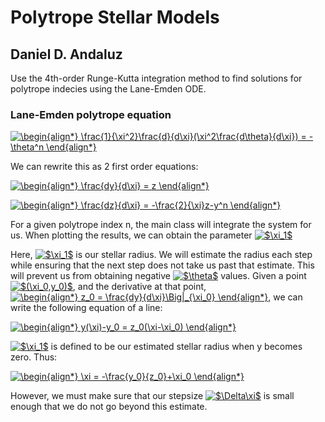 # Polytrope Stellar Models
## Daniel D. Andaluz

Use the 4th-order Runge-Kutta integration method to find solutions for polytrope indecies using the Lane-Emden ODE.

### Lane-Emden polytrope equation

<a href="https://www.codecogs.com/eqnedit.php?latex=\inline&space;\begin{align*}&space;\frac{1}{\xi^2}\frac{d}{d\xi}(\xi^2\frac{d\theta}{d\xi})&space;=&space;-\theta^n&space;\end{align*}" target="_blank"><img src="https://latex.codecogs.com/svg.latex?\inline&space;\begin{align*}&space;\frac{1}{\xi^2}\frac{d}{d\xi}(\xi^2\frac{d\theta}{d\xi})&space;=&space;-\theta^n&space;\end{align*}" title="\begin{align*} \frac{1}{\xi^2}\frac{d}{d\xi}(\xi^2\frac{d\theta}{d\xi}) = -\theta^n \end{align*}" /></a>

We can rewrite this as 2 first order equations:

<a href="https://www.codecogs.com/eqnedit.php?latex=\inline&space;\begin{align*}&space;\frac{dy}{d\xi}&space;=&space;z&space;\end{align*}" target="_blank"><img src="https://latex.codecogs.com/svg.latex?\inline&space;\begin{align*}&space;\frac{dy}{d\xi}&space;=&space;z&space;\end{align*}" title="\begin{align*} \frac{dy}{d\xi} = z \end{align*}" /></a>

<a href="https://www.codecogs.com/eqnedit.php?latex=\inline&space;\begin{align*}&space;\frac{dz}{d\xi}&space;=&space;-\frac{2}{\xi}z-y^n&space;\end{align*}" target="_blank"><img src="https://latex.codecogs.com/svg.latex?\inline&space;\begin{align*}&space;\frac{dz}{d\xi}&space;=&space;-\frac{2}{\xi}z-y^n&space;\end{align*}" title="\begin{align*} \frac{dz}{d\xi} = -\frac{2}{\xi}z-y^n \end{align*}" /></a>

For a given polytrope index n, the main class will integrate the system for us. When plotting the results, we can obtain the parameter <a href="https://www.codecogs.com/eqnedit.php?latex=\inline&space;$\xi_1$" target="_blank"><img src="https://latex.codecogs.com/svg.latex?\inline&space;$\xi_1$" title="$\xi_1$" /></a>

Here, <a href="https://www.codecogs.com/eqnedit.php?latex=\inline&space;$\xi_1$" target="_blank"><img src="https://latex.codecogs.com/svg.latex?\inline&space;$\xi_1$" title="$\xi_1$" /></a> is our stellar radius. We will estimate the radius each step while ensuring that the next step does not take us past that estimate. This will prevent us from obtaining negative <a href="https://www.codecogs.com/eqnedit.php?latex=\inline&space;$\theta$" target="_blank"><img src="https://latex.codecogs.com/svg.latex?\inline&space;$\theta$" title="$\theta$" /></a> values. Given a point <a href="https://www.codecogs.com/eqnedit.php?latex=\inline&space;$(\xi_0,y_0)$" target="_blank"><img src="https://latex.codecogs.com/svg.latex?\inline&space;$(\xi_0,y_0)$" title="$(\xi_0,y_0)$" /></a>, and the derivative at that point, <a href="https://www.codecogs.com/eqnedit.php?latex=\inline&space;\begin{align*}&space;z_0&space;=&space;\frac{dy}{d\xi}\Big|_{\xi_0}&space;\end{align*}" target="_blank"><img src="https://latex.codecogs.com/svg.latex?\inline&space;\begin{align*}&space;z_0&space;=&space;\frac{dy}{d\xi}\Big|_{\xi_0}&space;\end{align*}" title="\begin{align*} z_0 = \frac{dy}{d\xi}\Big|_{\xi_0} \end{align*}" /></a>, we can write the following equation of a line:

<a href="https://www.codecogs.com/eqnedit.php?latex=\inline&space;\begin{align*}&space;y(\xi)-y_0&space;=&space;z_0(\xi-\xi_0)&space;\end{align*}" target="_blank"><img src="https://latex.codecogs.com/svg.latex?\inline&space;\begin{align*}&space;y(\xi)-y_0&space;=&space;z_0(\xi-\xi_0)&space;\end{align*}" title="\begin{align*} y(\xi)-y_0 = z_0(\xi-\xi_0) \end{align*}" /></a>

<a href="https://www.codecogs.com/eqnedit.php?latex=\inline&space;$\xi_1$" target="_blank"><img src="https://latex.codecogs.com/svg.latex?\inline&space;$\xi_1$" title="$\xi_1$" /></a> is defined to be our estimated stellar radius when y becomes zero. Thus:

<a href="https://www.codecogs.com/eqnedit.php?latex=\inline&space;\begin{align*}&space;\xi&space;=&space;-\frac{y_0}{z_0}&plus;\xi_0&space;\end{align*}" target="_blank"><img src="https://latex.codecogs.com/svg.latex?\inline&space;\begin{align*}&space;\xi&space;=&space;-\frac{y_0}{z_0}&plus;\xi_0&space;\end{align*}" title="\begin{align*} \xi = -\frac{y_0}{z_0}+\xi_0 \end{align*}" /></a>

However, we must make sure that our stepsize <a href="https://www.codecogs.com/eqnedit.php?latex=\inline&space;$\Delta\xi$" target="_blank"><img src="https://latex.codecogs.com/svg.latex?\inline&space;$\Delta\xi$" title="$\Delta\xi$" /></a> is small enough that we do not go beyond this estimate.
